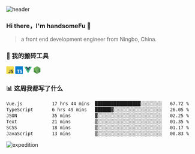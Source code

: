 ![header](https://raw.githubusercontent.com/fzq1998/fzq1998/master/header.png)

### Hi there，I'm handsomeFu 👋

> a front end development engineer from Ningbo, China.

### 🔧 我的搬砖工具
<code><img height="20" src="https://raw.githubusercontent.com/github/explore/80688e429a7d4ef2fca1e82350fe8e3517d3494d/topics/javascript/javascript.png" alt="javascript"></code>
<code><img height="20" src="https://raw.githubusercontent.com/github/explore/80688e429a7d4ef2fca1e82350fe8e3517d3494d/topics/typescript/typescript.png" alt="typescript"></code>
<code><img height="20" src="https://raw.githubusercontent.com/github/explore/80688e429a7d4ef2fca1e82350fe8e3517d3494d/topics/vue/vue.png" alt="vue"></code>
<code><img height="20" src="https://raw.githubusercontent.com/github/explore/80688e429a7d4ef2fca1e82350fe8e3517d3494d/topics/nodejs/nodejs.png" alt="nodejs"></code>



### 📊 这周我都写了什么
<!--START_SECTION:waka-->

```text
Vue.js           17 hrs 44 mins  █████████████████░░░░░░░░   67.72 %
TypeScript       6 hrs 49 mins   ██████▓░░░░░░░░░░░░░░░░░░   26.05 %
JSON             35 mins         ▓░░░░░░░░░░░░░░░░░░░░░░░░   02.25 %
Text             21 mins         ▒░░░░░░░░░░░░░░░░░░░░░░░░   01.35 %
SCSS             18 mins         ▒░░░░░░░░░░░░░░░░░░░░░░░░   01.17 %
JavaScript       13 mins         ▒░░░░░░░░░░░░░░░░░░░░░░░░   00.83 %
```

<!--END_SECTION:waka-->


![expedition](https://raw.githubusercontent.com/fzq1998/fzq1998/master/expedition.gif)

